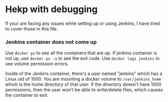 # Hekp with debugging
If your are facing any issues while setting up or using Jenkins, I have tried to cover those in this file.

### Jenkins container does not come up
Use `docker ps` to see all the containers that are up. If jenkins container is not up, use `docker ps -a` to see the exit code. 
Use `docker logs jenkins` to see volume permission errors.

Inside of the Jenkins container, there's a user named "jenkins" which has a Linux uid of 1000. You are mounting a docker volume to 
`/var/jenkins_home` which is the home directory of that user. If the directory doesn't have 1000 permissions, then the user won't be able to write/delete files, 
which causes the container to exit.
